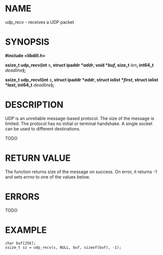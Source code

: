 # NAME

udp_recv - receives a UDP packet

# SYNOPSIS

**#include &lt;libdill.h>**

**ssize_t udp_recv(int** _s_**, struct ipaddr **\*_addr_**, void **\*_buf_**, size_t** _len_**, int64_t** _deadline_**);**

**ssize_t udp_recvl(int** _s_**, struct ipaddr **\*_addr_**, struct iolist **\*_first_**, struct iolist **\*_last_**, int64_t** _deadline_**);**

# DESCRIPTION

UDP is an unreliable message-based protocol. The size of the message is limited. The protocol has no initial or terminal handshake. A single socket can be used to different destinations.

TODO

# RETURN VALUE

The function returns size of the message on success. On error, it returns -1 and sets _errno_ to one of the values below.

# ERRORS

TODO

# EXAMPLE

```
char buf[256];
ssize_t sz = udp_recv(s, NULL, buf, sizeof(buf), -1);
```
